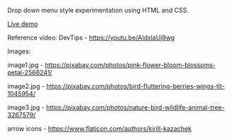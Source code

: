 Drop down menu style experimentation using HTML and CSS.

[Live demo](https://kxzd.github.io/dropdown/)

Reference video: DevTips - https://youtu.be/AIdslaUj9wg

Images:

image1.jpg - https://pixabay.com/photos/pink-flower-bloom-blossoms-petal-2566241/

image2.jpg - https://pixabay.com/photos/bird-fluttering-berries-wings-tit-1045954/

image3.jpg - https://pixabay.com/photos/nature-bird-wildlife-animal-tree-3267579/

arrow icons - https://www.flaticon.com/authors/kirill-kazachek
